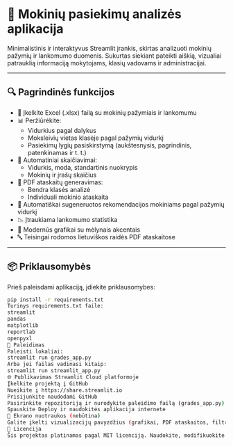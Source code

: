 # 📘 Mokinių pasiekimų analizės aplikacija

Minimalistinis ir interaktyvus Streamlit įrankis, skirtas analizuoti mokinių pažymių ir lankomumo duomenis. Sukurtas siekiant pateikti aiškią, vizualiai patrauklią informaciją mokytojams, klasių vadovams ir administracijai.

---

## 🔍 Pagrindinės funkcijos

- 📂 Įkelkite Excel (.xlsx) failą su mokinių pažymiais ir lankomumu
- 📊 Peržiūrėkite:
  - Vidurkius pagal dalykus
  - Moksleivių vietas klasėje pagal pažymių vidurkį
  - Pasiekimų lygių pasiskirstymą (aukštesnysis, pagrindinis, patenkinamas ir t. t.)
- 🧮 Automatiniai skaičiavimai:
  - Vidurkis, moda, standartinis nuokrypis
  - Mokinių ir įrašų skaičius
- 🧾 PDF ataskaitų generavimas:
  - Bendra klasės analizė
  - Individuali mokinio ataskaita
- 🧠 Automatiškai sugeneruotos rekomendacijos mokiniams pagal pažymių vidurkį
- 📉 Įtraukiama lankomumo statistika
- 🎨 Modernūs grafikai su mėlynais akcentais
- 🔤 Teisingai rodomos lietuviškos raidės PDF ataskaitose

---

## 📦 Priklausomybės

Prieš paleisdami aplikaciją, įdiekite priklausomybes:

```bash
pip install -r requirements.txt
Turinys requirements.txt faile:
streamlit
pandas
matplotlib
reportlab
openpyxl
🚀 Paleidimas
Paleisti lokaliai:
streamlit run grades_app.py
Arba jei failas vadinasi kitaip:
streamlit run streamlit_app.py
🌐 Publikavimas Streamlit Cloud platformoje
Įkelkite projektą į GitHub
Nueikite į https://share.streamlit.io
Prisijunkite naudodami GitHub
Pasirinkite repozitoriją ir nurodykite paleidimo failą (grades_app.py)
Spauskite Deploy ir naudokitės aplikacija internete
📸 Ekrano nuotraukos (nebūtina)
Galite įkelti vizualizacijų pavyzdžius (grafikai, PDF ataskaitos, filtravimo panelės ir pan.)
📝 Licencija
Šis projektas platinamas pagal MIT licenciją. Naudokite, modifikuokite ir pritaikykite savo poreikiams.
